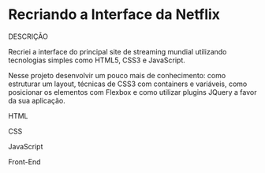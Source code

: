 # Recriando a Interface da Netflix

DESCRIÇÃO

Recriei a interface do principal site de streaming mundial utilizando tecnologias simples como HTML5, CSS3 e JavaScript.

Nesse projeto desenvolvir um pouco mais de conhecimento: como estruturar um layout, técnicas de CSS3 com containers e variáveis, como posicionar os elementos com Flexbox e como utilizar plugins JQuery a favor da sua aplicação.  

HTML

CSS

JavaScript

Front-End
